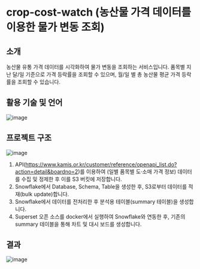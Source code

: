 # crop-cost-watch (농산물 가격 데이터를 이용한 물가 변동 조회)

## 소개
농산물 유통 가격 데이터를 시각화하여 물가 변동을 조회하는 서비스입니다.
품목별 지난 달/일 기준으로 가격 등락률을 조회할 수 있으며, 월/일 별 총 농산물 평균 가격 등락률을 조회할 수 있습니다.

## 활용 기술 및 언어
![image](https://github.com/programmers-project2/crop-cost-watch/assets/100893674/cd881b5b-964b-4674-8d7a-1950cd862497)

## 프로젝트 구조
![image](https://github.com/programmers-project2/crop-cost-watch/assets/100893674/4d38e2eb-1a19-42e0-b149-96e65ebe6190)
1. API(https://www.kamis.or.kr/customer/reference/openapi_list.do?action=detail&boardno=2)를 이용하여 (일별 품목별 도·소매 가격 정보) 데이터를 수집 및 정제한 후 이를 S3 버킷에 저장합니다.
2. Snowflake에서 Database, Schema, Table을 생성한 후, S3로부터 데이터를 적재(bulk update)합니다.
3. Snowflake에서 데이터를 전처리한 후 분석용 테이블(summary 테이블)을 생성합니다.
4. Superset 오픈 소스를 docker에서 실행하여 Snowflake와 연동한 후, 기존의 summary 테이블을 통해 차트 및 대시 보드를 생성합니다.

## 결과
![image](https://github.com/programmers-project2/crop-cost-watch/assets/100893674/37323855-2b51-4e3f-8802-797ed90ab000)
